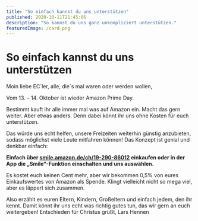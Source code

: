```yaml
---
title: "So einfach kannst du uns unterstützen"
published: 2020-10-11T21:45:06
description: "So kannst du uns ganz unkompliziert unterstützen."
featuredImage: /card.png
---
```


# So einfach kannst du uns unterstützen


Moin liebe EC´ler, alle, die´s mal waren oder werden wollen,

Vom 13. &#8211; 14. Oktober ist wieder Amazon Prime Day.

Bestimmt kauft ihr alle immer mal was auf Amazon ein. Macht das gern weiter. Aber etwas anders. Denn dabei könnt ihr uns ohne Kosten für euch unterstützen.

Das würde uns echt helfen, unsere Freizeiten weiterhin günstig anzubieten, sodass möglichst viele Leute mitfahren können! Das Konzept ist genial und denkbar einfach:

**Einfach über <a href="http://smile.amazon.de/ch/19-290-86012" data-type="URL" target="_blank" rel="noreferrer noopener">smile.amazon.de/ch/19-290-86012</a> einkaufen oder in der App die „Smile“-Funktion einschalten und uns auswählen.**

Es kostet euch keinen Cent mehr, aber wir bekommen 0,5% von eures Einkaufswertes von Amazon als Spende. Klingt vielleicht nicht so mega viel, aber es läppert sich zusammen.

Also erzählt es euren Eltern, Kindern, Großeltern und einfach jedem, den ihr kennt. Damit könnt ihr uns echt was richtig gutes tun, das wir gern an euch weitergeben!  Entschieden für Christus grüßt, Lars Hennen
